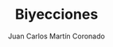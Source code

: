 ---
title: "Biyecciones"
year: 2020
thumbnail: "assets/img/Logo-ommags.png"
topic: "Combinatoria"
file: "assets/pdf/Material/Biyecciones.pdf"
author: "Juan Carlos Martín Coronado"
level: "Intermedio"
alttext: "Cuenta sin contar."
---